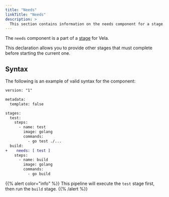 ```yaml
---
title: "Needs"
linkTitle: "Needs"
description: >
  This section contains information on the needs component for a stage.
---
```


The `needs` component is a part of a [stage](/docs/usage/concepts/pipeline/stages) for Vela.

This declaration allows you to provide other stages that must complete before starting the current one.

## Syntax

The following is an example of valid syntax for the component:

```diff
version: "1"

metadata:
  template: false

stages:
  test:
    steps:
      - name: test
        image: golang
        commands:
          - go test ./...
  build:
+    needs: [ test ]
    steps:
      - name: build
        image: golang
        commands:
          - go build
```

{{% alert color="info" %}}
This pipeline will execute the `test` stage first, then run the `build` stage.
{{% /alert %}}
